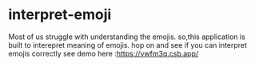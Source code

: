 # interpret-emoji
Most of us struggle with understanding the emojis. so,this application is built to interepret meaning of emojis. hop on and see if you can interpret emojis correctly see demo here :https://vwfm3q.csb.app/
